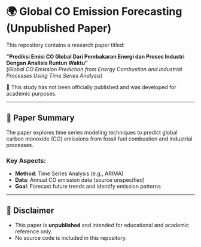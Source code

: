 # 🌍 Global CO Emission Forecasting (Unpublished Paper)

This repository contains a research paper titled:

**"Prediksi Emisi CO Global Dari Pembakaran Energi dan Proses Industri Dengan Analisis Runtun Waktu"**  
(*Global CO Emission Prediction from Energy Combustion and Industrial Processes Using Time Series Analysis*)

📌 This study has not been officially published and was developed for academic purposes.

---

## 📄 Paper Summary

The paper explores time series modeling techniques to predict global carbon monoxide (CO) emissions from fossil fuel combustion and industrial processes.

### Key Aspects:
- **Method**: Time Series Analysis (e.g., ARIMA)
- **Data**: Annual CO emission data (source unspecified)
- **Goal**: Forecast future trends and identify emission patterns

---

## 📝 Disclaimer

- This paper is **unpublished** and intended for educational and academic reference only.
- No source code is included in this repository.
